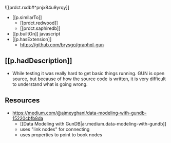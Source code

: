 
![[prdct.rxdb#^pnjx84u9yrqy]]
- [[p.similarTo]] 
  - [[prdct.redwood]]
  - [[prdct.saphiredb]]
- [[p.builtOn]] javascript
- [[p.hasExtension]] 
  - https://github.com/brysgo/graphql-gun

## [[p.hadDescription]]

- While testing it was really hard to get basic things running. GUN is open source, but because of how the source code is written, it is very difficult to understand what is going wrong.

## Resources

  - https://medium.com/@ajmeyghani/data-modeling-with-gundb-15220cbfb8da
    - [[Data Modeling with GunDB|ar.medium.data-modeling-with-gundb]]
    - uses "link nodes" for connecting 
    - uses properties to point to book nodes
